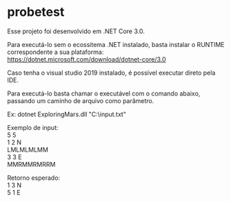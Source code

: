 # probetest

Esse projeto foi desenvolvido em .NET Core 3.0.

Para executá-lo sem o ecossitema .NET instalado, basta instalar o RUNTIME correspondente a sua plataforma: https://dotnet.microsoft.com/download/dotnet-core/3.0

Caso tenha o visual studio 2019 instalado, é possível executar direto pela IDE.

Para executá-lo basta chamar o executável com o comando abaixo, passando um caminho de arquivo como parâmetro.

Ex:
dotnet ExploringMars.dll "C:\input.txt"

Exemplo de input: <br/>
5 5 <br/>
1 2 N <br/>
LMLMLMLMM <br/>
3 3 E <br/>
MMRMMRMRRM <br/>


Retorno esperado:<br/>
1 3 N <br/>
5 1 E <br/>
